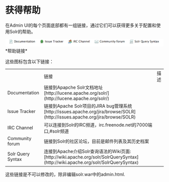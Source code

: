 # 获得帮助 #
在Admin UI的每个页面底部都有一组链接，通过它们可以获得更多关于配置和使用Solr的帮助。

<img src="images/1.4.2-Assistance.png" />
*帮助链接*

这些图标包含以下链接：

<table>
<th>
<td>链接</td><td>描述</td>
</th>
<tr>
<td>Documentation</td><td>链接到Apapche Solr文档地址 [http://lucene.apache.org/solr/](http://lucene.apache.org/solr/)</td>
</tr>
<tr>
<td>Issue Tracker</td><td>链接到Apache Solr项目的JIRA bug管理系统 [http://issues.apache.org/jira/browse/SOLR](http://issues.apache.org/jira/browse/SOLR)</td>
</tr
<tr>
<td>IRC Channel</td><td>可以连接到Solr的IRC频道，irc.freenode.net的7000端口,#solr频道</td>
</tr
<tr>
<td>Community forum</td><td>链接到Solr的社区论坛，目前是邮件列表及其历史档案</td>
</tr
<tr>
<td>Solr Query Syntax</td><td>连接到Apache介绍Solr查询语法的Wiki页面:[http://wiki.apache.org/solr/SolrQuerySyntax](http://wiki.apache.org/solr/SolrQuerySyntax)</td>
</tr>
</table>

这些链接是不可以修改的，除非编辑solr.war中的admin.html.


